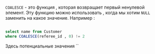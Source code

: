 `COALESCE` - это функция , которая возвращает первый ненулевой элемент. 
Эту функцию можно использовать , когда мы хотим `NULL` заменить на какое значение. Например : 

```SQL

select name from Customer
where COALESCE(referee_id , 0) != 2

```

Здесь потенциальные значения ``